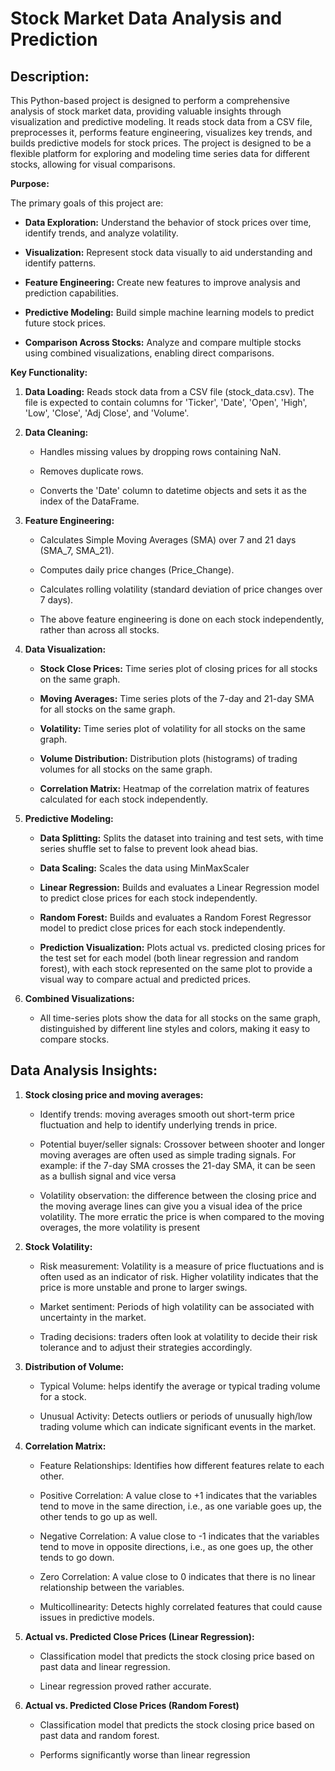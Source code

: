 # Stock Market Data Analysis and Prediction

## Description:
This Python-based project is designed to perform a comprehensive analysis of stock market data, providing valuable insights through visualization and predictive modeling. It reads stock data from a CSV file, preprocesses it, performs feature engineering, visualizes key trends, and builds predictive models for stock prices. The project is designed to be a flexible platform for exploring and modeling time series data for different stocks, allowing for visual comparisons.

**Purpose:**

The primary goals of this project are:

-   **Data Exploration:** Understand the behavior of stock prices over time, identify trends, and analyze volatility.
    
-   **Visualization:** Represent stock data visually to aid understanding and identify patterns.
    
-   **Feature Engineering:** Create new features to improve analysis and prediction capabilities.
    
-   **Predictive Modeling:** Build simple machine learning models to predict future stock prices.
    
-   **Comparison Across Stocks:** Analyze and compare multiple stocks using combined visualizations, enabling direct comparisons.
    

**Key Functionality:**

1.  **Data Loading:** Reads stock data from a CSV file (stock_data.csv). The file is expected to contain columns for 'Ticker', 'Date', 'Open', 'High', 'Low', 'Close', 'Adj Close', and 'Volume'.
    
2.  **Data Cleaning:**
    
    -   Handles missing values by dropping rows containing NaN.
        
    -   Removes duplicate rows.
        
    -   Converts the 'Date' column to datetime objects and sets it as the index of the DataFrame.
        
3.  **Feature Engineering:**
    
    -   Calculates Simple Moving Averages (SMA) over 7 and 21 days (SMA_7, SMA_21).
        
    -   Computes daily price changes (Price_Change).
        
    -   Calculates rolling volatility (standard deviation of price changes over 7 days).
        
    -   The above feature engineering is done on each stock independently, rather than across all stocks.
        
4.  **Data Visualization:**
    
    -   **Stock Close Prices:** Time series plot of closing prices for all stocks on the same graph.
        
    -   **Moving Averages:** Time series plots of the 7-day and 21-day SMA for all stocks on the same graph.
        
    -   **Volatility:** Time series plot of volatility for all stocks on the same graph.
        
    -   **Volume Distribution:** Distribution plots (histograms) of trading volumes for all stocks on the same graph.
        
    -   **Correlation Matrix:** Heatmap of the correlation matrix of features calculated for each stock independently.
        
5.  **Predictive Modeling:**
    
    -   **Data Splitting:** Splits the dataset into training and test sets, with time series shuffle set to false to prevent look ahead bias.
        
    -   **Data Scaling:** Scales the data using MinMaxScaler
        
    -   **Linear Regression:** Builds and evaluates a Linear Regression model to predict close prices for each stock independently.
        
    -   **Random Forest:** Builds and evaluates a Random Forest Regressor model to predict close prices for each stock independently.
        
    -   **Prediction Visualization:** Plots actual vs. predicted closing prices for the test set for each model (both linear regression and random forest), with each stock represented on the same plot to provide a visual way to compare actual and predicted prices.
        
6.  **Combined Visualizations:**
    
    -   All time-series plots show the data for all stocks on the same graph, distinguished by different line styles and colors, making it easy to compare stocks.

## Data Analysis Insights:

1. **Stock closing price and moving averages:**

	-   Identify trends: moving averages smooth out short-term price fluctuation and help to identify underlying trends in price.
	    
	-   Potential buyer/seller signals: Crossover between shooter and longer moving averages are often used as simple trading signals. For example: if the 7-day SMA crosses the 21-day SMA, it can be seen as a bullish signal and vice versa
	    
	-   Volatility observation: the difference between the closing price and the moving average lines can give you a visual idea of the price volatility. The more erratic the price is when compared to the moving overages, the more volatility is present
    

  

2. **Stock Volatility:**

	-   Risk measurement: Volatility is a measure of price fluctuations and is often used as an indicator of risk. Higher volatility indicates that the price is more unstable and prone to larger swings.
	    
	-   Market sentiment: Periods of high volatility can be associated with uncertainty in the market.
	    
	-   Trading decisions: traders often look at volatility to decide their risk tolerance and to adjust their strategies accordingly.
    

  

3. **Distribution of Volume:**

	-   Typical Volume: helps identify the average or typical trading volume for a stock.
    
	-   Unusual Activity: Detects outliers or periods of unusually high/low trading volume which can indicate significant events in the market.
    

  

4. **Correlation Matrix:**

	-   Feature Relationships: Identifies how different features relate to each other.
	    
	-   Positive Correlation: A value close to +1 indicates that the variables tend to move in the same direction, i.e., as one variable goes up, the other tends to go up as well.
	    
	-   Negative Correlation: A value close to -1 indicates that the variables tend to move in opposite directions, i.e., as one goes up, the other tends to go down.
	    
	-   Zero Correlation: A value close to 0 indicates that there is no linear relationship between the variables.
	    
	-   Multicollinearity: Detects highly correlated features that could cause issues in predictive models.
    

  

5. **Actual vs. Predicted Close Prices (Linear Regression):**

	-   Classification model that predicts the stock closing price based on past data and linear regression.
	    
	-   Linear regression proved rather accurate.
    

  

6. **Actual vs. Predicted Close Prices (Random Forest)**

	-   Classification model that predicts the stock closing price based on past data and random forest.
	    
	-   Performs significantly worse than linear regression

